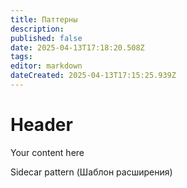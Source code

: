 ```yaml
---
title: Паттерны
description: 
published: false
date: 2025-04-13T17:18:20.508Z
tags: 
editor: markdown
dateCreated: 2025-04-13T17:15:25.939Z
---
```


# Header
Your content here

Sidecar pattern (Шаблон расширения)